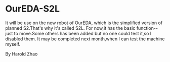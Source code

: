 # OurEDA-S2L
It will be use on the new robot of OurEDA, which is the simplified version of planned S2.That's why it's called S2L.
For now,it has the basic function--just to move.Some others has been added but no one could test it,so I disabled them.
It may be completed next month,when I can test the machine myself.


By Harold Zhao
